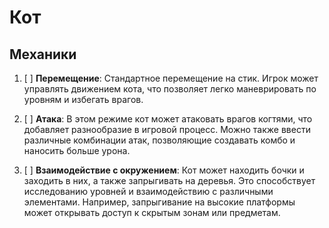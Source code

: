 # Кот

## Механики

1. [ ] **Перемещение**:
       Стандартное перемещение на стик. Игрок может управлять движением кота, что позволяет легко маневрировать по уровням и избегать врагов.

2. [ ] **Атака**:
       В этом режиме кот может атаковать врагов когтями, что добавляет разнообразие в игровой процесс. Можно также ввести различные комбинации атак, позволяющие создавать комбо и наносить больше урона.

3. [ ] **Взаимодействие с окружением**:
       Кот может находить бочки и заходить в них, а также запрыгивать на деревья. Это способствует исследованию уровней и взаимодействию с различными элементами. Например, запрыгивание на высокие платформы может открывать доступ к скрытым зонам или предметам.
